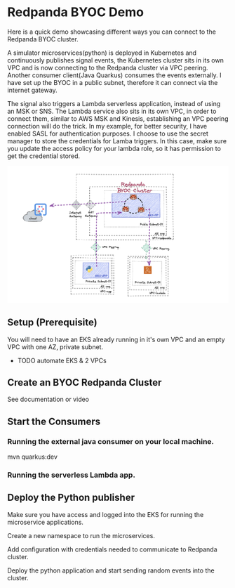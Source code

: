 # Redpanda BYOC Demo


Here is a quick demo showcasing different ways you can connect to the Redpanda BYOC cluster. 

A simulator microservices(python) is deployed in Kubernetes and continuously publishes signal events, the Kubernetes cluster sits in its own VPC and is now connecting to the Redpanda cluster via VPC peering. 
Another consumer client(Java Quarkus) consumes the events externally. I have set up the BYOC in a public subnet, therefore it can connect via the internet gateway. 

The signal also triggers a Lambda serverless application, instead of using an MSK or SNS. The Lambda service also sits in its own VPC, in order to connect them, similar to AWS MSK and Kinesis,  establishing an VPC peering connection will do the trick. In my example, for better security, I have enabled SASL for authentication purposes. I choose to use the secret manager to store the credentials for Lamba triggers. In this case, make sure you update the access policy for your lambda role, so it has permission to get the credential stored. 

![Demo Architecture](images/demo-architecture.png)



## Setup (Prerequisite)

You will need to have an EKS already running in it's own VPC 
and an empty VPC with one AZ, private subnet. 
 - TODO automate EKS & 2 VPCs


## Create an BYOC Redpanda Cluster
See documentation or video

## Start the Consumers

### Running the external java consumer on your local machine. 

mvn quarkus:dev

### Running the serverless Lambda app.



## Deploy the Python publisher

Make sure you have access and logged into the EKS for running the microservice applications. 

Create a new namespace to run the microservices.

Add configuration with credentials needed to communicate to Redpanda cluster.

Deploy the python application and start sending random events into the cluster. 

